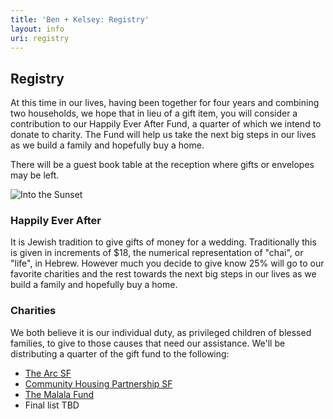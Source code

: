 ```yaml
---
title: 'Ben + Kelsey: Registry'
layout: info
uri: registry
---
```


## Registry

At this time in our lives, having been together for four years and combining two households, we hope that in lieu of a gift item, you will consider a contribution to our Happily Ever After Fund, a quarter of which we intend to donate to charity. The Fund will help us take the next big steps in our lives as we build a family and hopefully buy a home.

There will be a guest book table at the reception where gifts or envelopes may be left.

![Into the Sunset](/images/motorcycle.jpg "Into the Sunset")

### Happily Ever After

It is Jewish tradition to give gifts of money for a wedding. Traditionally this is given in increments of $18, the numerical representation of "chai", or "life", in Hebrew. However much you decide to give know 25% will go to our favorite charities and the rest towards the next big steps in our lives as we build a family and hopefully buy a home.

### Charities

We both believe it is our individual duty, as privileged children of blessed families, to give to those causes that need our assistance. We'll be distributing a quarter of the gift fund to the following:

- [The Arc SF](https://www.thearcsf.org/)
- [Community Housing Partnership SF](https://www.chp-sf.org/)
- [The Malala Fund](https://www.malala.org/)
- Final list TBD